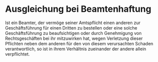 # Ausgleichung bei Beamtenhaftung

Ist ein Beamter, der vermöge seiner Amtspflicht einen anderen zur Geschäftsführung für einen Dritten zu bestellen oder eine solche Geschäftsführung zu beaufsichtigen oder durch Genehmigung von Rechtsgeschäften bei ihr mitzuwirken hat, wegen Verletzung dieser Pflichten neben dem anderen für den von diesem verursachten Schaden verantwortlich, so ist in ihrem Verhältnis zueinander der andere allein verpflichtet. 

